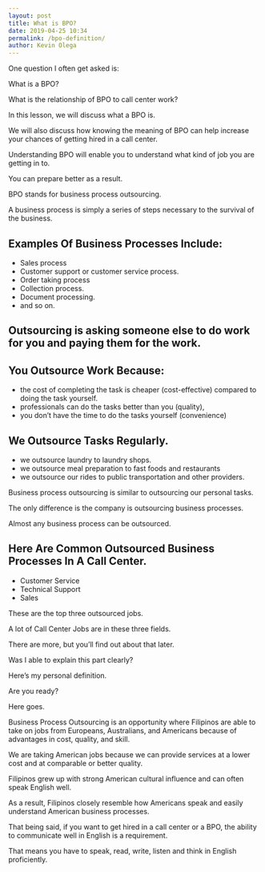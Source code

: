 ```yaml
--- 
layout: post 
title: What is BPO?
date: 2019-04-25 10:34
permalink: /bpo-definition/ 
author: Kevin Olega 
--- 
```

One question I often get asked is: 

What is a BPO?

What is the relationship of BPO to call center work?

In this lesson, we will discuss what a BPO is.

We will also discuss how knowing the meaning of BPO can help increase your chances of getting hired in a call center.

Understanding BPO will enable you to understand what kind of job you are getting in to.

You can prepare better as a result.

BPO stands for business process outsourcing.

A business process is simply a series of steps necessary to the survival of the business.

## Examples Of Business Processes Include:

- Sales process
- Customer support or customer service process.
- Order taking process
- Collection process.
- Document processing.
- and so on.

## Outsourcing is asking someone else to do work for you and paying them for the work. 

## You Outsource Work Because:

- the cost of completing the task is cheaper (cost-effective) compared to doing the task yourself.
- professionals can do the tasks better than you (quality),
- you don’t have the time to do the tasks yourself (convenience)

## We Outsource Tasks Regularly.

- we outsource laundry to laundry shops.
- we outsource meal preparation to fast foods and restaurants 
- we outsource our rides to public transportation and other providers.

Business process outsourcing is similar to outsourcing our personal tasks.

The only difference is the company is outsourcing business processes.

Almost any business process can be outsourced.

## Here Are Common Outsourced Business Processes In A Call Center.

- Customer Service
- Technical Support
- Sales

These are the top three outsourced jobs.

A lot of Call Center Jobs are in these three fields.

There are more, but you’ll find out about that later.

Was I able to explain this part clearly?

Here’s my personal definition.

Are you ready?

Here goes.

Business Process Outsourcing is an opportunity where Filipinos are able to take on jobs from Europeans, Australians, and Americans because of advantages in cost, quality, and skill.

We are taking American jobs because we can provide services at a lower cost and at comparable or better quality.
 
Filipinos grew up with strong American cultural influence and can often speak English well.

As a result, Filipinos closely resemble how Americans speak and easily understand American business processes.

That being said, if you want to get hired in a call center or a BPO, the ability to communicate well in English is a requirement.

That means you have to speak, read, write, listen and think in English proficiently.